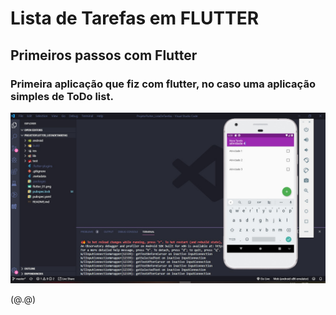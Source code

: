 # Lista de Tarefas em FLUTTER
## Primeiros passos com Flutter
### Primeira aplicação que fiz com flutter, no caso uma aplicação simples de ToDo list.



![imagem da tela](https://github.com/jhonnyrobert/ProjetoFlutter_ListaDeTarefas/blob/master/Flutter.jpg)

(@.@)
 

